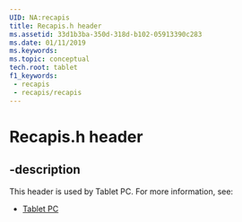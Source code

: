 ```yaml
---
UID: NA:recapis
title: Recapis.h header
ms.assetid: 33d1b3ba-350d-318d-b102-05913390c283
ms.date: 01/11/2019
ms.keywords: 
ms.topic: conceptual
tech.root: tablet
f1_keywords:
 - recapis
 - recapis/recapis
---
```


# Recapis.h header


## -description

This header is used by Tablet PC. For more information, see:

- [Tablet PC](../_tablet/index.md)

